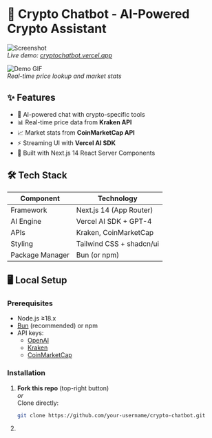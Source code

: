 # 🚀 Crypto Chatbot - AI-Powered Crypto Assistant

![Screenshot](./screenshot.png)  
*Live demo: [cryptochatbot.vercel.app](https://cryptochatbot.vercel.app)*

![Demo GIF](./demo.gif)  
*Real-time price lookup and market stats*

## ✨ Features

- 💬 AI-powered chat with crypto-specific tools
- 📊 Real-time price data from **Kraken API**
- 📈 Market stats from **CoinMarketCap API**
- ⚡ Streaming UI with **Vercel AI SDK**
- 🦾 Built with Next.js 14 React Server Components

## 🛠 Tech Stack

| Component          | Technology               |
|--------------------|--------------------------|
| Framework          | Next.js 14 (App Router)  |
| AI Engine          | Vercel AI SDK + GPT-4    |
| APIs               | Kraken, CoinMarketCap    |
| Styling            | Tailwind CSS + shadcn/ui |
| Package Manager    | Bun (or npm)             |

## 🖥 Local Setup

### Prerequisites
- Node.js ≥18.x
- [Bun](https://bun.sh/) (recommended) or npm
- API keys:
  - [OpenAI](https://platform.openai.com/api-keys)
  - [Kraken](https://www.kraken.com/features/api)
  - [CoinMarketCap](https://pro.coinmarketcap.com/)

### Installation

1. **Fork this repo** (top-right button)  
   *or*  
   Clone directly:
   ```bash
   git clone https://github.com/your-username/crypto-chatbot.git
   ```

2)
